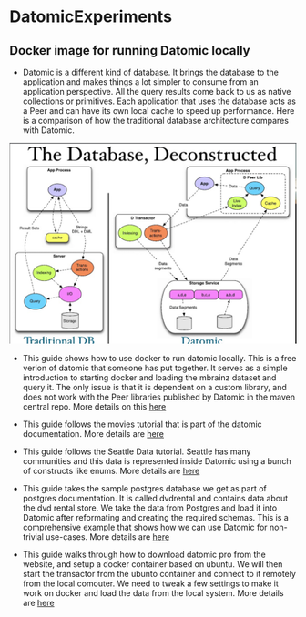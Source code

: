 # DatomicExperiments

## Docker image for running Datomic locally 

* Datomic is a different kind of database. It brings the database to the application and makes things a lot simpler to consume from an application perspective. All the query results come back to us as native collections or primitives. Each application that uses the database acts as a Peer and can have its own local cache to speed up performance. Here is a comparison of how the traditional database architecture compares with Datomic. 

<img src="./DatomicInMem/images/datomic_db_deconstructed.png" />

* This guide shows how to use docker to run datomic locally. This is a free verion of datomic that someone has put together. It serves as a simple introduction to starting docker and loading the mbrainz dataset and query it. The only issue is that it is dependent on a custom library, and does not work with the Peer libraries published by Datomic in the maven central repo.  More details on this <a href="./docker-run/README.md">here</a>

* This guide follows the movies tutorial that is part of the datomic documentation. More details are <a href="./DatomicInMem/README.md">here</a>

* This guide follows the Seattle Data tutorial. Seattle has many communities and this data is represented inside Datomic using a bunch of constructs like enums. More details are <a href="./DatomicInMem/Seattle-Data.md">here</a>

* This guide takes the sample postgres database we get as part of postgres documentation. It is called dvdrental and contains data about the dvd rental store. We take the data from Postgres and load it into Datomic after reformating and creating the required schemas. This is a comprehensive example that shows how we can use Datomic for non-trivial use-cases. More details are <a href="./DatomicInMem/DVD_Rental.md">here</a>

* This guide walks through how to download datomic pro from the website, and setup a docker container based on ubuntu. We will then start the transactor from the ubunto container and connect to it remotely from the local comouter. We need to tweak a few settings to make it work on docker and load the data from the local system. More details are <a href="./DatomicInDocker/DVD_Rental_On_Docker.md">here</a>
